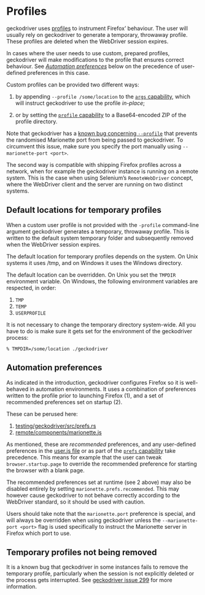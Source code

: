 Profiles
========

geckodriver uses [profiles] to instrument Firefox’ behaviour.  The
user will usually rely on geckodriver to generate a temporary,
throwaway profile.  These profiles are deleted when the WebDriver
session expires.

In cases where the user needs to use custom, prepared profiles,
geckodriver will make modifications to the profile that ensures
correct behaviour.  See [_Automation preferences_] below on the
precedence of user-defined preferences in this case.

Custom profiles can be provided two different ways:

  1. by appending `--profile /some/location` to the [`args` capability],
     which will instruct geckodriver to use the profile _in-place_;

  2. or by setting the [`profile` capability] to a Base64-encoded
     ZIP of the profile directory.

Note that geckodriver has a [known bug concerning `--profile`] that
prevents the randomised Marionette port from being passed to
geckodriver.  To circumvent this issue, make sure you specify the
port manually using `--marionette-port <port>`.

The second way is compatible with shipping Firefox profiles across
a network, when for example the geckodriver instance is running on
a remote system.  This is the case when using Selenium’s `RemoteWebDriver`
concept, where the WebDriver client and the server are running on
two distinct systems.

[profiles]: https://support.mozilla.org/en-US/kb/profiles-where-firefox-stores-user-data
[_Automation preferences_]: #automation-preferences
[`args` capability]: ./Capabilities.html#capability-args
[`profile` capability]: ./Capabilities.html#capability-profile
[known bug concerning `--profile`]: https://github.com/mozilla/geckodriver/issues/1058


Default locations for temporary profiles
----------------------------------------

When a custom user profile is not provided with the `-profile`
command-line argument geckodriver generates a temporary, throwaway
profile.  This is written to the default system temporary folder
and subsequently removed when the WebDriver session expires.

The default location for temporary profiles depends on the system.
On Unix systems it uses /tmp, and on Windows it uses the Windows
directory.

The default location can be overridden.  On Unix you set the `TMPDIR`
environment variable.  On Windows, the following environment variables
are respected, in order:

  1. `TMP`
  2. `TEMP`
  3. `USERPROFILE`

It is not necessary to change the temporary directory system-wide.
All you have to do is make sure it gets set for the environment of
the geckodriver process:

	% TMPDIR=/some/location ./geckodriver


Automation preferences
----------------------

As indicated in the introduction, geckodriver configures Firefox
so it is well-behaved in automation environments.  It uses a
combination of preferences written to the profile prior to launching
Firefox (1), and a set of recommended preferences set on startup (2).

These can be perused here:

  1. [testing/geckodriver/src/prefs.rs](https://searchfox.org/mozilla-central/source/testing/geckodriver/src/prefs.rs)
  2. [remote/components/marionette.js](https://searchfox.org/mozilla-central/source/remote/components/marionette.js)

As mentioned, these are _recommended_ preferences, and any user-defined
preferences in the [user.js file] or as part of the [`prefs` capability]
take precedence.  This means for example that the user can tweak
`browser.startup.page` to override the recommended preference for
starting the browser with a blank page.

The recommended preferences set at runtime (see 2 above) may also
be disabled entirely by setting `marionette.prefs.recommended`.
This may however cause geckodriver to not behave correctly according
to the WebDriver standard, so it should be used with caution.

Users should take note that the `marionette.port` preference is
special, and will always be overridden when using geckodriver unless
the `--marionette-port <port>` flag is used specifically to instruct
the Marionette server in Firefox which port to use.

[user.js file]: http://kb.mozillazine.org/User.js_file
[`prefs` capability]: ./Capabilities.html#capability-prefs


Temporary profiles not being removed
------------------------------------

It is a known bug that geckodriver in some instances fails to remove
the temporary profile, particularly when the session is not explicitly
deleted or the process gets interrupted.  See [geckodriver issue
299] for more information.

[geckodriver issue 299]: https://github.com/mozilla/geckodriver/issues/299
